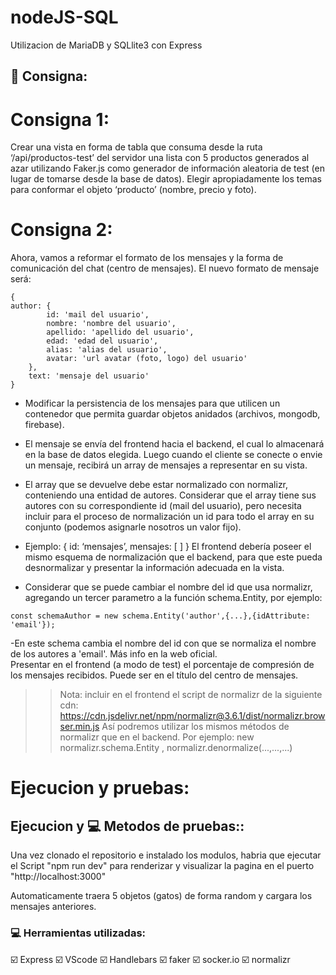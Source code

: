 # nodeJS-SQL
Utilizacion de MariaDB y SQLlite3 con Express

## :scroll: Consigna:
# Consigna 1: 
Crear una vista en forma de tabla que consuma desde la ruta ‘/api/productos-test’ del servidor una lista con 5 productos generados al azar utilizando Faker.js como generador de información aleatoria de test (en lugar de tomarse desde la base de datos). Elegir apropiadamente los temas para conformar el objeto ‘producto’ (nombre, precio y foto).

# Consigna 2:
Ahora, vamos a reformar el formato de los mensajes y la forma de comunicación del chat (centro de mensajes).
El nuevo formato de mensaje será:

<pre><code>{
author: {
        id: 'mail del usuario', 
        nombre: 'nombre del usuario', 
        apellido: 'apellido del usuario', 
        edad: 'edad del usuario', 
        alias: 'alias del usuario',
        avatar: 'url avatar (foto, logo) del usuario'
    },
    text: 'mensaje del usuario'
}</code></pre>

- Modificar la persistencia de los mensajes para que utilicen un contenedor que permita guardar objetos anidados (archivos, mongodb, firebase).
- El mensaje se envía del frontend hacia el backend, el cual lo almacenará en la base de datos elegida. Luego cuando el cliente se conecte o envie un mensaje, recibirá un array de mensajes a representar en su vista. 
- El array que se devuelve debe estar normalizado con normalizr, conteniendo una entidad de autores. Considerar que el array tiene sus autores con su correspondiente id (mail del usuario), pero necesita incluir para el proceso de normalización un id para todo el array en su conjunto (podemos asignarle nosotros un valor fijo).
- Ejemplo: { id: ‘mensajes’, mensajes: [ ] }
El frontend debería poseer el mismo esquema de normalización que el backend, para que este pueda desnormalizar y presentar la información adecuada en la vista.

- Considerar que se puede cambiar el nombre del id que usa normalizr, agregando un tercer parametro a la función schema.Entity, por ejemplo:
<pre><code>const schemaAuthor = new schema.Entity('author',{...},{idAttribute: 'email'});</code></pre>
-En este schema cambia el nombre del id con que se normaliza el nombre de los autores a 'email'. Más info en la web oficial.  
Presentar en el frontend (a modo de test) el porcentaje de compresión de los mensajes recibidos. Puede ser en el título del centro de mensajes.

>> Nota: incluir en el frontend el script de normalizr de la siguiente cdn: https://cdn.jsdelivr.net/npm/normalizr@3.6.1/dist/normalizr.browser.min.js
Así podremos utilizar los mismos métodos de normalizr que en el backend. Por ejemplo:  new normalizr.schema.Entity , normalizr.denormalize(...,...,...)

# Ejecucion y pruebas:

## Ejecucion y 💻 Metodos de pruebas::
Una vez clonado el repositorio e instalado los modulos, habria que ejecutar el Script "npm run dev" para renderizar y visualizar la pagina en el puerto "http://localhost:3000"

Automaticamente traera 5 objetos (gatos) de forma random y cargara los mensajes anteriores.


### :computer: Herramientas utilizadas:
:ballot_box_with_check: Express
:ballot_box_with_check: VScode
:ballot_box_with_check: Handlebars
:ballot_box_with_check: faker
:ballot_box_with_check: socker.io
:ballot_box_with_check: normalizr
